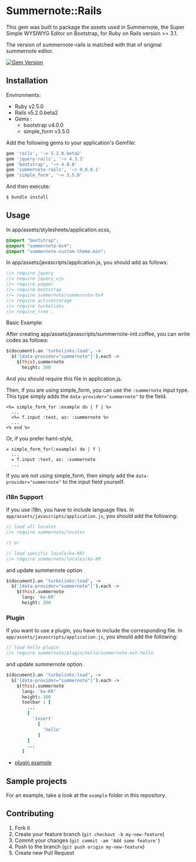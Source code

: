 # Summernote::Rails

This gem was built to package the assets used in Summernote, the Super Simple WYSIWYG Editor on Bootstrap, for Ruby on Rails version >= 3.1.

The version of summernote-rails is matched with that of original summernote editor.

[![Gem Version](https://badge.fury.io/rb/summernote-rails.png)](http://badge.fury.io/rb/summernote-rails)

## Installation

Environments:
- Ruby v2.5.0
- Rails v5.2.0.beta2
- Gems :
  - bootstrap v4.0.0
  - simple_form v3.5.0

Add the following gems to your application's Gemfile:

```ruby
gem 'rails', '~> 5.2.0.beta2'
gem 'jquery-rails', '~> 4.3.1'
gem 'bootstrap', '~> 4.0.0'
gem 'summernote-rails', '~> 0.8.8.1'
gem 'simple_form', '~> 3.5.0'
```

And then execute:

```bash
$ bundle install
```

## Usage

In app/assets/stylesheets/application.scss,

```scss
@import "bootstrap";
@import "summernote-bs4";
@import "summernote-custom-theme.min";
```

In app/assets/javascripts/application.js, you should add as follows:

```js
//= require jquery
//= require jquery_ujs
//= require popper
//= require bootstrap
//= require summernote/summernote-bs4
//= require activestorage
//= require turbolinks
//= require_tree .
```

Basic Example:

After creating app/assets/javascripts/summernote-init.coffee, you can write codes as follows:

```coffeescript
$(document).on 'turbolinks:load', ->
  $('[data-provider="summernote"]').each ->
    $(this).summernote
      height: 300
```

And you should require this file in application.js.

Then, if you are using simple_form, you can use the `:summernote` input type. This type simply adds the `data-provider="summernote"` to the field.

```erb
<%= simple_form_for :example do | f | %>
  ...
  <%= f.input :text, as: :summernote %>
  ...
<% end %>
```  

Or, if you prefer haml-style,

```haml
= simple_form_for(:example) do | f |
  ...
  = f.input :text, as: :summernote
  ...
```

If you are not using simple_form, then simply add the `data-provider="summernote"` to the input field yourself.

### i18n Support

If you use i18n, you have to include language files. In `app/assets/javascripts/application.js`, you should add the following:

```javascript
// load all locales
//= require summernote/locales

// or

// load specific locale(ko-KR)
//= require summernote/locales/ko-KR
```

and update summernote option

```coffee
$(document).on 'turbolinks:load', ->
  $('[data-provider="summernote"]').each ->
    $(this).summernote
      lang: 'ko-KR'
      height: 300
```

### Plugin

If you want to use a plugin, you have to include the corresponding file. In `app/assets/javascripts/application.js`, you should add the following:

```js
// load hello plugin
//= require summernote/plugin/hello/summernote-ext-hello
```

and update summernote option.

```coffee
$(document).on 'turbolinks:load', ->
  $('[data-provider="summernote"]').each ->
    $(this).summernote
      lang: 'ko-KR'
      height: 300
      toolbar : [
        ...
        [
          'insert'
            [
              'hello'
            ]
        ]
        ...
      ]
```

* [plugin example](https://github.com/summernote/summernote/blob/master/examples/plugin-hello.html)


## Sample projects

For an example, take a look at the `example` folder in this repository.

## Contributing

1. Fork it
2. Create your feature branch (`git checkout -b my-new-feature`)
3. Commit your changes (`git commit -am 'Add some feature'`)
4. Push to the branch (`git push origin my-new-feature`)
5. Create new Pull Request
